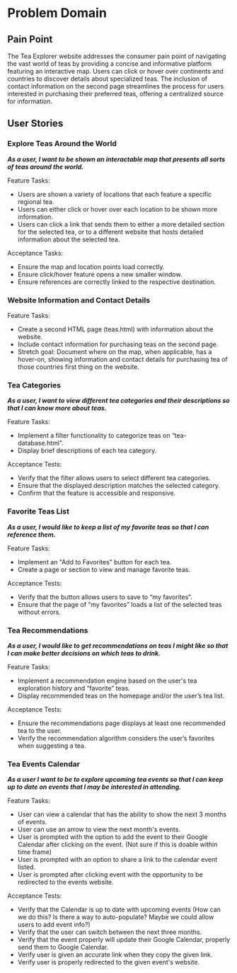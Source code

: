 # Problem Domain

## Pain Point

The Tea Explorer website addresses the consumer pain point of navigating the vast world of teas by providing a concise and informative platform featuring an interactive map. Users can click or hover over continents and countries to discover details about specialized teas. The inclusion of contact information on the second page streamlines the process for users interested in purchasing their preferred teas, offering a centralized source for information.

## User Stories

### Explore Teas Around the World

***As a user, I want to be shown an interactable map that presents all sorts of teas around the world.***

Feature Tasks:

- Users are shown a variety of locations that each feature a specific regional tea. 
- Users can either click or hover over each location to be shown more information.
- Users can click a link that sends them to either a more detailed section for the selected tea, or to a different website that hosts detailed information about the selected tea.

Acceptance Tasks:

- Ensure the map and location points load correctly.
- Ensure click/hover feature opens a new smaller window.
- Ensure references are correctly linked to the respective destination.

### Website Information and Contact Details

Feature Tasks:

- Create a second HTML page (teas.html) with information about the website.
- Include contact information for purchasing teas on the second page.
- Stretch goal: Document where on the map, when applicable, has a hover-on, showing information and contact details for purchasing tea of those countries first thing on the website.

### Tea Categories

***As a user, I want to view different tea categories and their descriptions so that I can know more about teas.***

Feature Tasks:

- Implement a filter functionality to categorize teas on “tea-database.html”.
- Display brief descriptions of each tea category.

Acceptance Tests:

- Verify that the filter allows users to select different tea categories.
- Ensure that the displayed description matches the selected category.
- Confirm that the feature is accessible and responsive.

### Favorite Teas List

***As a user, I would like to keep a list of my favorite teas so that I can reference them.***

Feature Tasks:

- Implement an "Add to Favorites" button for each tea.
- Create a page or section to view and manage favorite teas.

Acceptance Tests:

- Verify that the button allows users to save to “my favorites”.
- Ensure that the page of “my favorites” loads a list of the selected teas without errors.

### Tea Recommendations

***As a user, I would like to get recommendations on teas I might like so that I can make better decisions on which teas to drink.***

Feature Tasks:

- Implement a recommendation engine based on the user's tea exploration history and “favorite” teas.
- Display recommended teas on the homepage and/or the user’s tea list.

Acceptance Tests:

- Ensure the recommendations page displays at least one recommended tea to the user.
- Verify the recommendation algorithm considers the user’s favorites when suggesting a tea.

### Tea Events Calendar

***As a user I want to be to explore upcoming tea events so that I can keep up to date on events that I may be interested in attending.***

Feature Tasks:

- User can view a calendar that has the ability to show the next 3 months of events.
- User can use an arrow to view the next month's events.
- User is prompted with the option to add the event to their Google Calendar after clicking on the event. (Not sure if this is doable within time frame)
- User is prompted with an option to share a link to the calendar event listed.
- User is prompted after clicking event with the opportunity to be redirected to the events website.

Acceptance Tests:

- Verify that the Calendar is up to date with upcoming events (How can we do this? Is there a way to auto-populate? Maybe we could allow users to add event info?)
- Verify that the user can switch between the next three months.
- Verify that the event properly will update their Google Calendar, properly send them to Google Calendar.
- Verify user is given an accurate link when they copy the given link. 
- Verify user is properly redirected to the given event's website.

